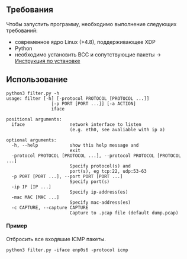 ## Требования

Чтобы запустить программу, необходимо выполнение следующих требований:

- современное ядро Linux (>4.8), поддерживающее XDP
- Python
- необходимо установить BCC и сопутствующие пакеты -> [Инструкция по установке](https://github.com/iovisor/bcc/blob/master/INSTALL.md)

## Использование

```
python3 filter.py -h
usage: filter [-h] [-protocol PROTOCOL [PROTOCOL ...]]
                 [-p PORT [PORT ...]] [-a ACTION]
                 iface

positional arguments:
  iface                 network interface to listen
                        (e.g. eth0, see avaliable with ip a)

optional arguments:
  -h, --help            show this help message and
                        exit
  -protocol PROTOCOL [PROTOCOL ...], --protocol PROTOCOL [PROTOCOL ...]
                        Specify protocol(s) and
                        port(s), eg tcp:22, udp:53-63
  -p PORT [PORT ...], --port PORT [PORT ...]
                        Specify port(s)
  -ip IP [IP ...]
  					    Specify ip-address(es)
  -mac MAC [MAC ...]
  				    	Specify mac-address(es)                     
  -c CAPTURE, --capture CAPTURE
                        Capture to .pcap file (default dump.pcap)

```

#### Пример

Отбросить все входяшие ICMP пакеты.

```
python3 filter.py -iface enp0s6 -protocol icmp

```